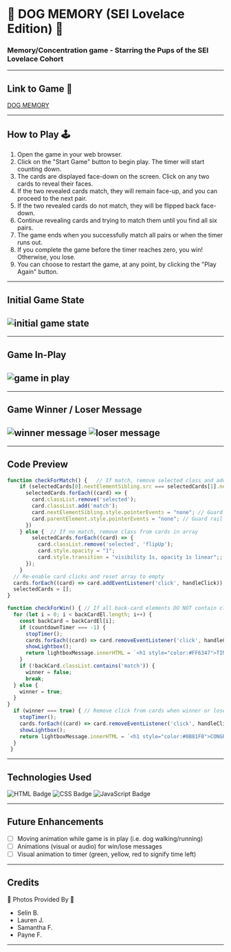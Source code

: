 # :dog: DOG MEMORY (SEI Lovelace Edition) :dog:
    
###  Memory/Concentration game - Starring the Pups of the SEI Lovelace Cohort
---
## Link to Game :link:
[DOG MEMORY](https://shaneyoung91.github.io/Memory-Concentration-Game/)

---

## How to Play :joystick:
1. Open the game in your web browser.
2. Click on the "Start Game" button to begin play. The timer will start counting down.
3. The cards are displayed face-down on the screen. Click on any two cards to reveal their faces.
4. If the two revealed cards match, they will remain face-up, and you can proceed to the next pair.
5. If the two revealed cards do not match, they will be flipped back face-down.
6. Continue revealing cards and trying to match them until you find all six pairs.
7. The game ends when you successfully match all pairs or when the timer runs out.
8. If you complete the game before the timer reaches zero, you win! Otherwise, you lose.
9. You can choose to restart the game, at any point, by clicking the "Play Again" button.
---
## Initial Game State
![initial game state](images/Game-Board.png)
---
---
## Game In-Play
![game in play](images/Game-In-Play.png)
---
---
## Game Winner / Loser Message
![winner message](images/Game-Winner.png)
![loser message](images/Game-Loser.png)
---
---
## Code Preview
```js
function checkForMatch() {   // If match, remove selected class and add match class
    if (selectedCards[0].nextElementSibling.src === selectedCards[1].nextElementSibling.src) {
      selectedCards.forEach((card) => {
        card.classList.remove('selected');
        card.classList.add('match');
        card.nextElementSibling.style.pointerEvents = "none"; // Guard rail
        card.parentElement.style.pointerEvents = "none"; // Guard rail 
      })
    } else {  // If no match, remove class from cards in array
        selectedCards.forEach((card) => {
          card.classList.remove('selected', 'flipUp');
          card.style.opacity = "1";
          card.style.transition = "visibility 1s, opacity 1s linear";;
      });
    }
  // Re-enable card clicks and reset array to empty
  cards.forEach((card) => card.addEventListener('click', handleClick));
  selectedCards = [];
}
```

```js
function checkForWin() { // If all back-card elements DO NOT contain class 'match', set winner to 'false', else set to 'true' and return message
  for (let i = 0; i < backCardEl.length; i++) {
    const backCard = backCardEl[i];
    if (countdownTimer === -1) {
      stopTimer();
      cards.forEach((card) => card.removeEventListener('click', handleClick));
      showLightbox();
      return lightboxMessage.innerHTML = `<h1 style="color:#FF6347">TIME IS UP!<br>YOU LOSE!</h1>`;
    }
    if (!backCard.classList.contains('match')) {
      winner = false;
      break;
  } else {
    winner = true;
  }
}
  if (winner === true) { // Remove click from cards when winner or loser is declared
    stopTimer();
    cards.forEach((card) => card.removeEventListener('click', handleClick));
    showLightbox();
    return lightboxMessage.innerHTML = `<h1 style="color:#0B81F0">CONGRATS!<br>YOU WIN!</h1>`;
  }
 }
```
---
## Technologies Used
 ![HTML Badge](https://img.shields.io/badge/HTML5-E34F26?style=for-the-badge&logo=html5&logoColor=white)
 ![CSS Badge](https://img.shields.io/badge/CSS3-1572B6?style=for-the-badge&logo=css3&logoColor=white)
 ![JavaScript Badge](https://img.shields.io/badge/JavaScript-323330?style=for-the-badge&logo=javascript&logoColor=F7DF1E)

---

## Future Enhancements
   - [ ] Moving animation while game is in play (i.e. dog walking/running)
   - [ ] Animations (visual or audio) for win/lose messages
   - [ ] Visual animation to timer (green, yellow, red to signify time left)
---

## Credits
:camera_flash: Photos Provided By :camera_flash:
- Selin B.
- Lauren J.
- Samantha F.
- Payne F.
---
